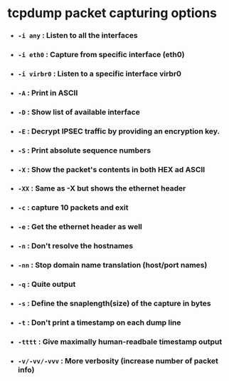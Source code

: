 # tcpdump packet capturing options

- ### `-i any` : Listen to all the interfaces
- ### `-i eth0` : Capture from specific interface (eth0)
- ### `-i virbr0` : Listen to a specific interface virbr0
- ### `-A` : Print in ASCII
- ### `-D` : Show list of available interface
- ### `-E` : Decrypt IPSEC traffic by providing an encryption key.
- ### `-S` : Print absolute sequence numbers
- ### `-X` : Show the packet's contents in both HEX ad ASCII
- ### `-XX` : Same as -X but shows the ethernet header
- ### `-c` : capture 10 packets and exit
- ### `-e` : Get the ethernet header as well
- ### `-n` : Don't resolve the hostnames
- ### `-nn` : Stop domain name translation (host/port names)
- ### `-q` : Quite output
- ### `-s` : Define the snaplength(size) of the capture in bytes
- ### `-t` : Don't print a timestamp on each dump line
- ### `-tttt` : Give maximally human-readbale timestamp output
- ### `-v/-vv/-vvv` : More verbosity (increase number of packet info)

